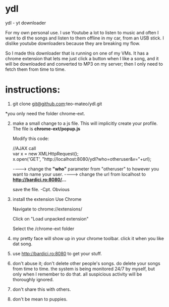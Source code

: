 # ydl
ydl - yt downloader

For my own personal use. 
I use Youtube a lot to listen to music and often I want to dl the songs and listen to them offline in my car, from an USB stick. 
I dislike youtube downloaders because they are breaking my flow.

So I made this downloader that is running on one of my VMs. 
It has a chrome extension that lets me just click a button when I like a song, and it will be downloaded and converted to MP3 on my server; then I only need to fetch them from time to time. 


# instructions:
1. git clone git@github.com:teo-mateo/ydl.git

*you only need the folder chrome-ext.

2. make a small change to a js file. This will implicitly create your profile.
   The file is **chrome-ext/popup.js**
   
   Modify this code:
   
    //AJAX call   
    var x = new XMLHttpRequest();   
    x.open('GET', "http://localhost:8080/ydl?who=otheruser&v="+url);   
    
    ----> change the **"who"** parameter from "otheruser" to however you want to name your user.
    ----> change the url from localhost to **http://bardici.ro:8080/...**
   
   save the file.
     -Cpt. Obvious
   
 3. install the extension
    Use Chrome
    
    Navigate to chrome://extensions/
    
    Click on "Load unpacked extension"
    
    Select the /chrome-ext folder
    
 
 4. my pretty face will show up in your chrome toolbar. click it when you like dat song.
 
 5. use http://bardici.ro:8080 to get your stuff.
 
 6. don't abuse it; don't delete other people's songs. do delete your songs from time to time. 
    the system is being monitored 24/7 by myself, but only when I remember to do that. 
    all suspicious activity will be thoroughly ignored.   
 
 7. don't share this with others.    
 
 8. don't be mean to puppies.    
 
 
